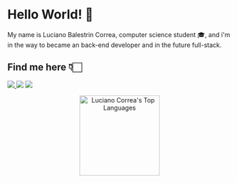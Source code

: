 # Hello World! 👋

My name is Luciano Balestrin Correa, computer science student 🎓, and i'm in the way to became an back-end developer and in the future full-stack.

## Find me here 👇🏻

<a href="mailto:lucianobalestrincorrea@gmail.com"> <img src="https://img.shields.io/badge/GMAIL-EA4335?style=for-the-badge&logo=Gmail&logoColor=white"/> </a>
<a href="https://www.instagram.com/lucianobcorrea/" target="blank"><img src="https://img.shields.io/badge/INSTAGRAM-E4405F?style=for-the-badge&logo=instagram&logoColor=white"></a>
<a href="https://www.linkedin.com/in/lucianobcorrea/" target="blank"><img src ="https://img.shields.io/badge/LINKEDIN-0A66C2?style=for-the-badge&logo=LinkedIn&logoColor=white"></a>

<div align="center">
    <img height="180em" src="https://github-readme-stats.vercel.app/api/top-langs/?username=lucianobcorrea&show_icons=true&bg_color=333333&title_color=8FFF86&icon_color=8FFF86&text_color=dddddd&layout=compact&langs_count=6" alt="Luciano Correa's Top Languages">
</div>

